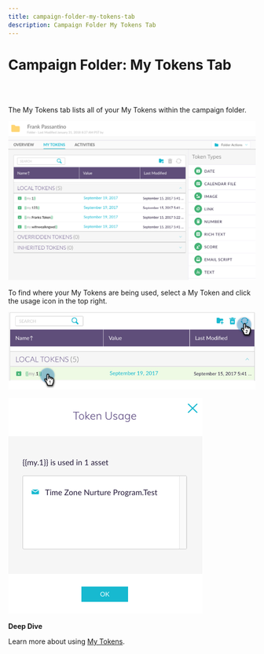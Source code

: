 ```yaml
---
title: campaign-folder-my-tokens-tab
description: Campaign Folder My Tokens Tab
---
```


# Campaign Folder: My Tokens Tab
<br>&nbsp;

The My Tokens tab lists all of your My Tokens within the campaign folder.

   ![Image One](/help/sky/assets/campaign-folders/campaign-folder-my-tokens-tab/campaign-folder-my-tokens-tab-1.png)

To find where your My Tokens are being used, select a My Token and click the usage icon in the top right.

   ![Image Two](/help/sky/assets/campaign-folders/campaign-folder-my-tokens-tab/campaign-folder-my-tokens-tab-2.png)

   ![Image Three](/help/sky/assets/campaign-folders/campaign-folder-my-tokens-tab/campaign-folder-my-tokens-tab-3.png)

**Deep Dive**

Learn more about using [My Tokens](/help/sky/understanding-my-tokens.md).

